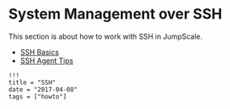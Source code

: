 # System Management over SSH

This section is about how to work with SSH in JumpScale.

- [SSH Basics](SSHBasics.md)
- [SSH Agent Tips](SSHKeysAgent.md)

```
!!!
title = "SSH"
date = "2017-04-08"
tags = ["howto"]
```
